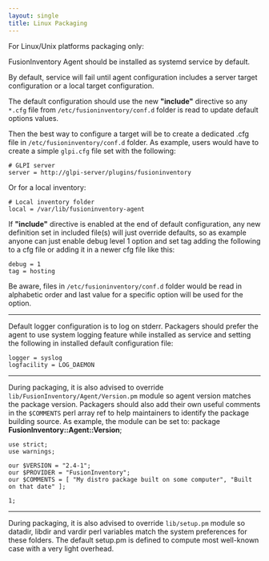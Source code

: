 ```yaml
---
layout: single
title: Linux Packaging
---
```


For Linux/Unix platforms packaging only:

FusionInventory Agent should be installed as systemd service by default.

By default, service will fail until agent configuration includes a server target
configuration or a local target configuration.

The default configuration should use the new __"include"__ directive so any `*.cfg` file
from `/etc/fusioninventory/conf.d` folder is read to update default options values.

Then the best way to configure a target will be to create a dedicated .cfg file
in `/etc/fusioninventory/conf.d` folder. As example, users would have to create a
simple `glpi.cfg` file set with the following:

```
# GLPI server
server = http://glpi-server/plugins/fusioninventory
```

Or for a local inventory:

```
# Local inventory folder
local = /var/lib/fusioninventory-agent
```

If __"include"__ directive is enabled at the end of default configuration, any
new definition set in included file(s) will just override defaults, so as example
anyone can just enable debug level 1 option and set tag adding the following to a
cfg file or adding it in a newer cfg file like this:

```
debug = 1
tag = hosting
```

Be aware, files in `/etc/fusioninventory/conf.d` folder would be read in alphabetic
order and last value for a specific option will be used for the option.

***

Default logger configuration is to log on stderr. Packagers should prefer the
agent to use system logging feature while installed as service and setting the
following in installed default configuration file:
```
logger = syslog
logfacility = LOG_DAEMON
```

***

During packaging, it is also advised to override `lib/FusionInventory/Agent/Version.pm`
module so agent version matches the package version. Packagers should also add
their own useful comments in the `$COMMENTS` perl array ref to help maintainers
to identify the package building source. As example, the module can be set to:
package __FusionInventory::Agent::Version__;

```
use strict;
use warnings;

our $VERSION = "2.4-1";
our $PROVIDER = "FusionInventory";
our $COMMENTS = [ "My distro package built on some computer", "Built on that date" ];

1;
```

***

During packaging, it is also advised to override `lib/setup.pm` module so datadir,
libdir and vardir perl variables match the system preferences for these folders.
The default setup.pm is defined to compute most well-known case with a very light
overhead.
